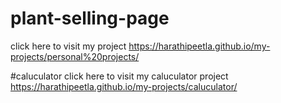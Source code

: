 # plant-selling-page
click here to visit my project https://harathipeetla.github.io/my-projects/personal%20projects/


#caluculator
click here to visit my caluculator project https://harathipeetla.github.io/my-projects/caluculator/
